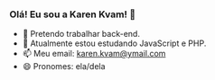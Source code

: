 ### Olá! Eu sou a Karen Kvam! 👋


- 🔭 Pretendo trabalhar back-end.
- 🌱 Atualmente estou estudando JavaScript e PHP.
- 📫 Meu email: karen.kvam@ymail.com
- 😄 Pronomes: ela/dela


